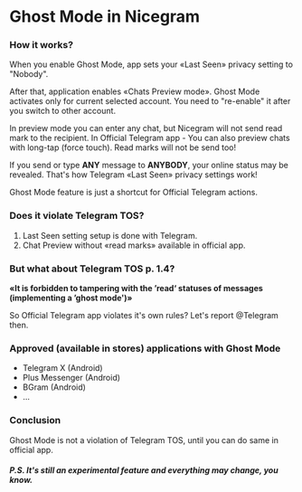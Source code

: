 # Ghost Mode in Nicegram

### How it works?
When you enable Ghost Mode, app sets your «Last Seen» privacy setting to "Nobody". 

After that, application enables «Chats Preview mode». 
Ghost Mode activates only for current selected account.
You need to "re-enable" it after you switch to other account.

In preview mode you can enter any chat, but Nicegram will not send read mark to the recipient.
In Official Telegram app - You can also preview chats with long-tap (force touch). Read marks will not be send too!

If you send or type **ANY** message to **ANYBODY**, your online status may be revealed. That's how Telegram «Last Seen» privacy settings work!

Ghost Mode feature is just a shortcut for Official Telegram actions.

### Does it violate Telegram TOS?
1) Last Seen setting setup is done with Telegram.
2) Chat Preview without «read marks» available in official app.

### But what about Telegram TOS p. 1.4? 
**«It is forbidden to tampering with the ’read‘ statuses of messages (implementing a ’ghost mode')»**

So Official Telegram app violates it's own rules? Let's report @Telegram then.

### Approved (available in stores) applications with Ghost Mode
- Telegram X (Android)
- Plus Messenger (Android)
- BGram (Android)
- ...

### Conclusion
Ghost Mode is not a violation of Telegram TOS, until you can do same in official app.




##### P.S. It's still an experimental feature and everything may change, you know.
